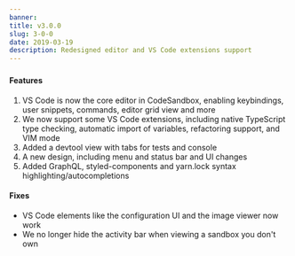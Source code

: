 ```yaml
---
banner:
title: v3.0.0
slug: 3-0-0
date: 2019-03-19
description: Redesigned editor and VS Code extensions support
---
```


###

#### Features

1. VS Code is now the core editor in CodeSandbox, enabling keybindings, user
   snippets, commands, editor grid view and more
2. We now support some VS Code extensions, including native TypeScript type
   checking, automatic import of variables, refactoring support, and VIM mode
3. Added a devtool view with tabs for tests and console
4. A new design, including menu and status bar and UI changes
5. Added GraphQL, styled-components and yarn.lock syntax
   highlighting/autocompletions

#### Fixes

- VS Code elements like the configuration UI and the image viewer now work
- We no longer hide the activity bar when viewing a sandbox you don't own
